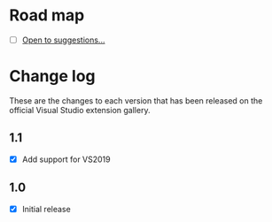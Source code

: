 # Road map

- [ ] [Open to suggestions...](https://github.com/mrlacey/MVVMBasicSnippets/issues/new)

# Change log

These are the changes to each version that has been released
on the official Visual Studio extension gallery.

## 1.1

- [x] Add support for VS2019

## 1.0

- [x] Initial release
